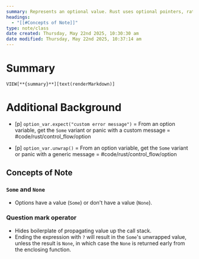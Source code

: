 ```yaml
---
summary: Represents an optional value. Rust uses optional pointers, rather than using `null` pointers.<br><br>Every option is either `Some` (contains value) or `None` and does not. `Option` types are very common, and can often be paired with pattern matching.
headings:
  - "[[#Concepts of Note]]"
type: note/class
date created: Thursday, May 22nd 2025, 10:30:30 am
date modified: Thursday, May 22nd 2025, 10:37:14 am
---
```

# Summary
`VIEW[**{summary}**][text(renderMarkdown)]`

# Additional Background
- [p] `option_var.expect("custom error message")` = From an option variable, get the `Some` variant or panic with a custom message = #code/rust/control_flow/option
<!--ID: 1751434090203-->

- [p] `option_var.unwrap()` = From an option variable, get the `Some` variant or panic with a generic message = #code/rust/control_flow/option
<!--ID: 1751434090206-->


## Concepts of Note

### `Some` and `None`
- Options have a value (`Some`) or don't have a value (`None`). 

### Question mark operator
- Hides boilerplate of propagating value up the call stack. 
- Ending the expression with `?` will result in the `Some`'s unwrapped value, unless the result is `None`, in which case the `None` is returned early from the enclosing function.

